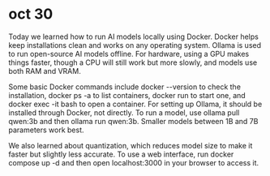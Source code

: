 # oct 30
Today we learned how to run AI models locally using Docker. Docker helps keep installations clean and works on any operating system. Ollama is used to run open-source AI models offline. For hardware, using a GPU makes things faster, though a CPU will still work but more slowly, and models use both RAM and VRAM.

Some basic Docker commands include docker --version to check the installation, docker ps -a to list containers, docker run to start one, and docker exec -it <name> bash to open a container. For setting up Ollama, it should be installed through Docker, not directly. To run a model, use ollama pull qwen:3b and then ollama run qwen:3b. Smaller models between 1B and 7B parameters work best.

We also learned about quantization, which reduces model size to make it faster but slightly less accurate. To use a web interface, run docker compose up -d and then open localhost:3000 in your browser to access it.
